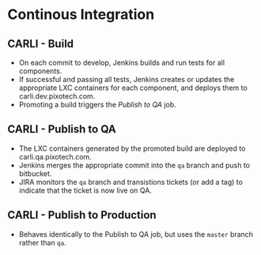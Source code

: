 
# Continous Integration

## CARLI - Build

* On each commit to develop, Jenkins builds and run tests for all components.
* If successful and passing all tests, Jenkins creates or updates the appropriate LXC containers for each component, and deploys them to carli.dev.pixotech.com.
* Promoting a build triggers the *Publish to QA* job.

## CARLI - Publish to QA

* The LXC containers generated by the promoted build are deployed to carli.qa.pixotech.com.
* Jenkins merges the appropriate commit into the `qa` branch and push to bitbucket.
* JIRA monitors the `qa` branch and transistions tickets (or add a tag) to indicate that the ticket is now live on QA.

## CARLI - Publish to Production

* Behaves identically to the Publish to QA job, but uses the `master` branch rather than `qa`.
